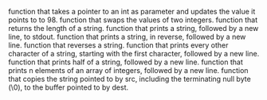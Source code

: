 function that takes a pointer to an int as parameter and updates the value it points to to 98.
function that swaps the values of two integers.
function that returns the length of a string.
function that prints a string, followed by a new line, to stdout.
function that prints a string, in reverse, followed by a new line.
function that reverses a string.
function that prints every other character of a string, starting with the first character, followed by a new line.
function that prints half of a string, followed by a new line.
 function that prints n elements of an array of integers, followed by a new line.
 function that copies the string pointed to by src, including the terminating null byte (\0), to the buffer pointed to by dest.